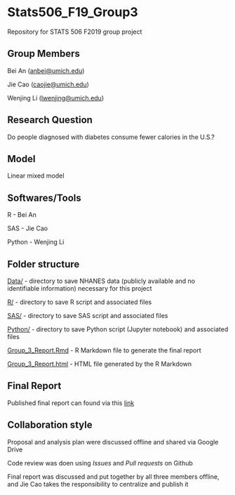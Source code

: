 # Stats506_F19_Group3

Repository for STATS 506 F2019 group project

## Group Members

Bei An (anbei@umich.edu)  

Jie Cao (caojie@umich.edu)  

Wenjing Li (lwenjing@umich.edu)  

## Research Question

Do people diagnosed with diabetes consume fewer calories in the U.S.? 

## Model

Linear mixed model

## Softwares/Tools

R - Bei An  

SAS - Jie Cao  

Python - Wenjing Li  

## Folder structure 

[Data/](https://github.com/caojie528/Stats506_F19_Group3/tree/master/Data) - directory to save NHANES data (publicly available and no identifiable information) necessary for this project

[R/](https://github.com/caojie528/Stats506_F19_Group3/tree/master/R) - directory to save R script and associated files

[SAS/](https://github.com/caojie528/Stats506_F19_Group3/tree/master/SAS) - directory to save SAS script and associated files

[Python/](https://github.com/caojie528/Stats506_F19_Group3/tree/master/Python) - directory to save Python script (Jupyter notebook) and associated files

[Group_3_Report.Rmd](https://github.com/caojie528/Stats506_F19_Group3/blob/master/Group_3_Report.Rmd) - R Markdown file to generate the final report

[Group_3_Report.html](https://github.com/caojie528/Stats506_F19_Group3/blob/master/Group_3_Report.html) - HTML file generated by the R Markdown

## Final Report

Published final report can found via this [link](https://caojie528.github.io/Stats506_F19/Group_3_Report.html)

## Collaboration style

Proposal and analysis plan were discussed offline and shared via Google Drive

Code review was doen using *Issues* and *Pull requests* on Github

Final report was discussed and put together by all three members offline, and Jie Cao takes the responsibility to centralize and publish it
